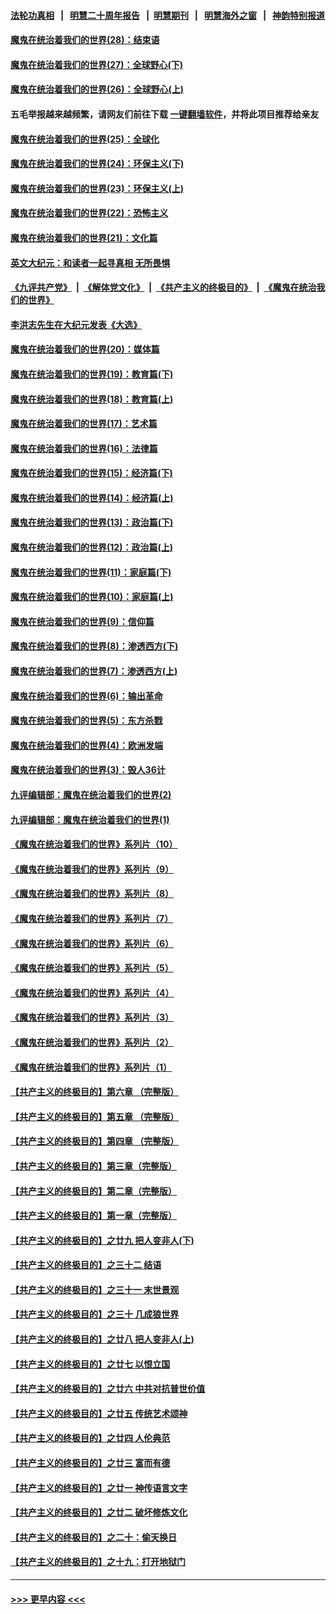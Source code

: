 #### [法轮功真相](https://github.com/gfw-breaker/truth/blob/master/README.md?t=0) &nbsp;&nbsp;|&nbsp;&nbsp; [明慧二十周年报告](https://github.com/gfw-breaker/mh-reports/blob/master/README.md?t=0) &nbsp;&nbsp;|&nbsp;&nbsp;[明慧期刊](https://github.com/gfw-breaker/mh-qikan) &nbsp;&nbsp;|&nbsp;&nbsp; [明慧海外之窗](https://github.com/gfw-breaker/mh-news/blob/master/README.md?t=0) &nbsp;&nbsp;|&nbsp;&nbsp; [神韵特别报道](https://github.com/gfw-breaker/mh-news/blob/master/shenyun.md?t=0)
#### [魔鬼在统治着我们的世界(28)：结束语](../pages/nsc422/n10936246.md?t=06141152) 
#### [魔鬼在统治着我们的世界(27)：全球野心(下)](../pages/nsc422/n10928319.md?t=06141152) 
#### [魔鬼在统治着我们的世界(26)：全球野心(上)](../pages/nsc422/n10900318.md?t=06141152) 
#### 五毛举报越来越频繁，请网友们前往下载 [一键翻墙软件](https://github.com/gfw-breaker/ssr-accounts)，并将此项目推荐给亲友
#### [魔鬼在统治着我们的世界(25)：全球化](../pages/nsc422/n10788205.md?t=06141152) 
#### [魔鬼在统治着我们的世界(24)：环保主义(下)](../pages/nsc422/n10695307.md?t=06141152) 
#### [魔鬼在统治着我们的世界(23)：环保主义(上)](../pages/nsc422/n10688613.md?t=06141152) 
#### [魔鬼在统治着我们的世界(22)：恐怖主义](../pages/nsc422/n10614727.md?t=06141152) 
#### [魔鬼在统治着我们的世界(21)：文化篇](../pages/nsc422/n10597706.md?t=06141152) 
#### [英文大纪元：和读者一起寻真相 无所畏惧](../pages/nsc422/n12542027.md?t=06141152) 
#### [《九评共产党》](https://github.com/begood0513/9ping.md/blob/master/README.md) &nbsp;|&nbsp; [《解体党文化》](../../../../jtdwh.md/blob/master/README.md)  &nbsp;|&nbsp; [《共产主义的终极目的》](../../../../gczydzjmd.md/blob/master/README.md) &nbsp;|&nbsp; [《魔鬼在统治我们的世界》](../../../../mgztzwmdsj.md/blob/master/README.md) 
#### [李洪志先生在大纪元发表《大选》](../pages/nsc422/n12534746.md?t=06141152) 
#### [魔鬼在统治着我们的世界(20)：媒体篇](../pages/nsc422/n10586579.md?t=06141152) 
#### [魔鬼在统治着我们的世界(19)：教育篇(下)](../pages/nsc422/n10564808.md?t=06141152) 
#### [魔鬼在统治着我们的世界(18)：教育篇(上)](../pages/nsc422/n10526970.md?t=06141152) 
#### [魔鬼在统治着我们的世界(17)：艺术篇](../pages/nsc422/n10499093.md?t=06141152) 
#### [魔鬼在统治着我们的世界(16)：法律篇](../pages/nsc422/n10485969.md?t=06141152) 
#### [魔鬼在统治着我们的世界(15)：经济篇(下)](../pages/nsc422/n10469975.md?t=06141152) 
#### [魔鬼在统治着我们的世界(14)：经济篇(上)](../pages/nsc422/n10457370.md?t=06141152) 
#### [魔鬼在统治着我们的世界(13)：政治篇(下)](../pages/nsc422/n10448270.md?t=06141152) 
#### [魔鬼在统治着我们的世界(12)：政治篇(上)](../pages/nsc422/n10444576.md?t=06141152) 
#### [魔鬼在统治着我们的世界(11)：家庭篇(下)](../pages/nsc422/n10440961.md?t=06141152) 
#### [魔鬼在统治着我们的世界(10)：家庭篇(上)](../pages/nsc422/n10435448.md?t=06141152) 
#### [魔鬼在统治着我们的世界(9)：信仰篇](../pages/nsc422/n10432159.md?t=06141152) 
#### [魔鬼在统治着我们的世界(8)：渗透西方(下)](../pages/nsc422/n10429603.md?t=06141152) 
#### [魔鬼在统治着我们的世界(7)：渗透西方(上)](../pages/nsc422/n10426013.md?t=06141152) 
#### [魔鬼在统治着我们的世界(6)：输出革命](../pages/nsc422/n10421536.md?t=06141152) 
#### [魔鬼在统治着我们的世界(5)：东方杀戮](../pages/nsc422/n10417707.md?t=06141152) 
#### [魔鬼在统治着我们的世界(4)：欧洲发端](../pages/nsc422/n10414890.md?t=06141152) 
#### [魔鬼在统治着我们的世界(3)：毁人36计](../pages/nsc422/n10411583.md?t=06141152) 
#### [九评编辑部：魔鬼在统治着我们的世界(2)](../pages/nsc422/n10410036.md?t=06141152) 
#### [九评编辑部：魔鬼在统治着我们的世界(1)](../pages/nsc422/n10406825.md?t=06141152) 
#### [《魔鬼在统治着我们的世界》系列片（10）](../pages/nsc422/n12292670.md?t=06141152) 
#### [《魔鬼在统治着我们的世界》系列片（9）](../pages/nsc422/n12290859.md?t=06141152) 
#### [《魔鬼在统治着我们的世界》系列片（8）](../pages/nsc422/n12287445.md?t=06141152) 
#### [《魔鬼在统治着我们的世界》系列片（7）](../pages/nsc422/n12283425.md?t=06141152) 
#### [《魔鬼在统治着我们的世界》系列片（6）](../pages/nsc422/n12282314.md?t=06141152) 
#### [《魔鬼在统治着我们的世界》系列片（5）](../pages/nsc422/n12281419.md?t=06141152) 
#### [《魔鬼在统治着我们的世界》系列片（4）](../pages/nsc422/n12274024.md?t=06141152) 
#### [《魔鬼在统治着我们的世界》系列片（3）](../pages/nsc422/n12271322.md?t=06141152) 
#### [《魔鬼在统治着我们的世界》系列片（2）](../pages/nsc422/n12269049.md?t=06141152) 
#### [《魔鬼在统治着我们的世界》系列片（1）](../pages/nsc422/n12267575.md?t=06141152) 
#### [【共产主义的终极目的】第六章 （完整版）](../pages/nsc422/n11428913.md?t=06141152) 
#### [【共产主义的终极目的】第五章 （完整版）](../pages/nsc422/n11428912.md?t=06141152) 
#### [【共产主义的终极目的】第四章 （完整版）](../pages/nsc422/n11428907.md?t=06141152) 
#### [【共产主义的终极目的】第三章（完整版）](../pages/nsc422/n11428848.md?t=06141152) 
#### [【共产主义的终极目的】第二章（完整版）](../pages/nsc422/n11428831.md?t=06141152) 
#### [【共产主义的终极目的】第一章（完整版）](../pages/nsc422/n11417651.md?t=06141152) 
#### [【共产主义的终极目的】之廿九 把人变非人(下)](../pages/nsc422/n11344140.md?t=06141152) 
#### [【共产主义的终极目的】之三十二 结语](../pages/nsc422/n11360535.md?t=06141152) 
#### [【共产主义的终极目的】之三十一 末世景观](../pages/nsc422/n11351129.md?t=06141152) 
#### [【共产主义的终极目的】之三十 几成狼世界](../pages/nsc422/n11348280.md?t=06141152) 
#### [【共产主义的终极目的】之廿八 把人变非人(上)](../pages/nsc422/n11340492.md?t=06141152) 
#### [【共产主义的终极目的】之廿七 以恨立国](../pages/nsc422/n11336944.md?t=06141152) 
#### [【共产主义的终极目的】之廿六 中共对抗普世价值](../pages/nsc422/n11324785.md?t=06141152) 
#### [【共产主义的终极目的】之廿五 传统艺术颂神](../pages/nsc422/n11296396.md?t=06141152) 
#### [【共产主义的终极目的】之廿四 人伦典范](../pages/nsc422/n11296397.md?t=06141152) 
#### [【共产主义的终极目的】之廿三 富而有德](../pages/nsc422/n11283598.md?t=06141152) 
#### [【共产主义的终极目的】之廿一 神传语言文字](../pages/nsc422/n11263265.md?t=06141152) 
#### [【共产主义的终极目的】之廿二 破坏修炼文化](../pages/nsc422/n11245728.md?t=06141152) 
#### [【共产主义的终极目的】之二十：偷天换日](../pages/nsc422/n11238846.md?t=06141152) 
#### [【共产主义的终极目的】之十九：打开地狱门](../pages/nsc422/n11206376.md?t=06141152) 

----
#### [ >>> 更早内容 <<< ](../indexes/nsc422-earlier.md)

